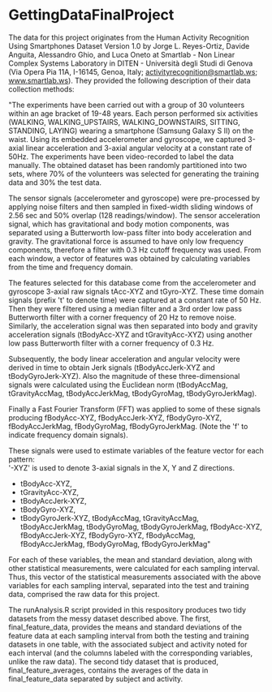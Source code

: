 # GettingDataFinalProject

 The data for this project originates from the Human Activity Recognition Using Smartphones Dataset Version 1.0 by Jorge L. Reyes-Ortiz, Davide Anguita, Alessandro Ghio, and Luca Oneto at Smartlab - Non Linear Complex Systems Laboratory in DITEN - Università degli Studi di Genova (Via Opera Pia 11A, I-16145, Genoa, Italy; activityrecognition@smartlab.ws; www.smartlab.ws). They provided the following description of their data collection methods:
 
 "The experiments have been carried out with a group of 30 volunteers within an age bracket of 19-48 years. Each person performed six activities (WALKING, WALKING_UPSTAIRS, WALKING_DOWNSTAIRS, SITTING, STANDING, LAYING) wearing a smartphone (Samsung Galaxy S II) on the waist. Using its embedded accelerometer and gyroscope, we captured 3-axial linear acceleration and 3-axial angular velocity at a constant rate of 50Hz. The experiments have been video-recorded to label the data manually. The obtained dataset has been randomly partitioned into two sets, where 70% of the volunteers was selected for generating the training data and 30% the test data. 

The sensor signals (accelerometer and gyroscope) were pre-processed by applying noise filters and then sampled in fixed-width sliding windows of 2.56 sec and 50% overlap (128 readings/window). The sensor acceleration signal, which has gravitational and body motion components, was separated using a Butterworth low-pass filter into body acceleration and gravity. The gravitational force is assumed to have only low frequency components, therefore a filter with 0.3 Hz cutoff frequency was used. From each window, a vector of features was obtained by calculating variables from the time and frequency domain.

The features selected for this database come from the accelerometer and gyroscope 3-axial raw signals tAcc-XYZ and tGyro-XYZ. These time domain signals (prefix 't' to denote time) were captured at a constant rate of 50 Hz. Then they were filtered using a median filter and a 3rd order low pass Butterworth filter with a corner frequency of 20 Hz to remove noise. Similarly, the acceleration signal was then separated into body and gravity acceleration signals (tBodyAcc-XYZ and tGravityAcc-XYZ) using another low pass Butterworth filter with a corner frequency of 0.3 Hz. 

Subsequently, the body linear acceleration and angular velocity were derived in time to obtain Jerk signals (tBodyAccJerk-XYZ and tBodyGyroJerk-XYZ). Also the magnitude of these three-dimensional signals were calculated using the Euclidean norm (tBodyAccMag, tGravityAccMag, tBodyAccJerkMag, tBodyGyroMag, tBodyGyroJerkMag). 

Finally a Fast Fourier Transform (FFT) was applied to some of these signals producing fBodyAcc-XYZ, fBodyAccJerk-XYZ, fBodyGyro-XYZ, fBodyAccJerkMag, fBodyGyroMag, fBodyGyroJerkMag. (Note the 'f' to indicate frequency domain signals). 

These signals were used to estimate variables of the feature vector for each pattern:  
'-XYZ' is used to denote 3-axial signals in the X, Y and Z directions.

- tBodyAcc-XYZ, 
- tGravityAcc-XYZ, 
- tBodyAccJerk-XYZ, 
- tBodyGyro-XYZ, 
- tBodyGyroJerk-XYZ, 
tBodyAccMag, 
tGravityAccMag, 
tBodyAccJerkMag, 
tBodyGyroMag, 
tBodyGyroJerkMag, 
fBodyAcc-XYZ, 
fBodyAccJerk-XYZ, 
fBodyGyro-XYZ, 
fBodyAccMag,  
fBodyAccJerkMag, 
fBodyGyroMag, 
fBodyGyroJerkMag" 

For each of these variables, the mean and standard deviation, along with other statistical measurements, were calculated for each sampling interval. Thus, this vector of the statistical measurements associated with the above variables for each sampling interval, separated into the test and training data, comprised the raw data for this project.

The runAnalysis.R script provided in this respository produces two tidy datasets from the messy dataset described above. The first, final_feature_data, provides the means and standard deviations of the feature data at each sampling interval from both the testing and training datasets in one table, with the associated subject and activity noted for each interval (and the columns labeled with the corresponding variables, unlike the raw data). The second tidy dataset that is produced, final_feature_averages, contains the averages of the data in final_feature_data separated by subject and activity.
